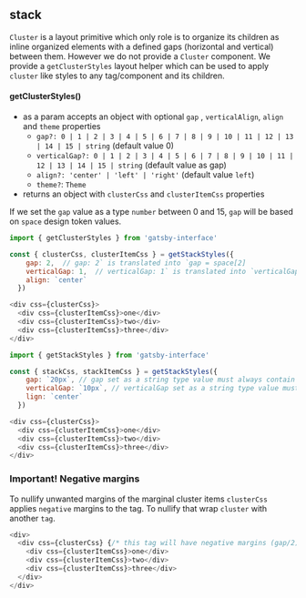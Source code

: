 ## stack

`Cluster` is a layout primitive which only role is to organize its children as inline organized elements with a defined gaps (horizontal and vertical) between them.
However we do not provide a `Cluster` component. We provide a `getClusterStyles` layout helper which can be used to apply `cluster` like styles to any tag/component and its children.

#### getClusterStyles()

- as a param accepts an object with optional `gap` , `verticalAlign`, `align` and `theme` properties
  - `gap?: 0 | 1 | 2 | 3 | 4 | 5 | 6 | 7 | 8 | 9 | 10 | 11 | 12 | 13 | 14 | 15 | string` (default value 0)
  - `verticalGap?: 0 | 1 | 2 | 3 | 4 | 5 | 6 | 7 | 8 | 9 | 10 | 11 | 12 | 13 | 14 | 15 | string` (default value as gap)
  - `align?: 'center' | 'left' | 'right'` (default value `left`)
  - `theme?`: `Theme`
- returns an object with `clusterCss` and `clusterItemCss` properties

If we set the `gap` value as a type `number` between 0 and 15, `gap` will be based on `space` design token values.

```javascript
import { getClusterStyles } from 'gatsby-interface'

const { clusterCss, clusterItemCss } = getStackStyles({
    gap: 2,  // gap: 2` is translated into `gap = space[2]
    verticalGap: 1,  // verticalGap: 1` is translated into `verticalGap = space[2]
    align: `center`
  })

<div css={clusterCss}>
  <div css={clusterItemCss}>one</div>
  <div css={clusterItemCss}>two</div>
  <div css={clusterItemCss}>three</div>
</div>
```

```javascript
import { getStackStyles } from 'gatsby-interface'

const { stackCss, stackItemCss } = getStackStyles({
    gap: `20px`, // gap set as a string type value must always contain unit symbol postfix
    verticalGap: `10px`, // verticalGap set as a string type value must always contain unit symbol postfix
    lign: `center`
  })

<div css={clusterCss}>
  <div css={clusterItemCss}>one</div>
  <div css={clusterItemCss}>two</div>
  <div css={clusterItemCss}>three</div>
</div>
```

### Important! Negative margins

To nullify unwanted margins of the marginal cluster items `clusterCss` applies `negative` margins to the tag. To nullify that wrap `cluster` with another `tag`.

```javascript
<div>
  <div css={clusterCss} {/* this tag will have negative margins (gap/2) */}>
    <div css={clusterItemCss}>one</div>
    <div css={clusterItemCss}>two</div>
    <div css={clusterItemCss}>three</div>
  </div>
</div>
```
